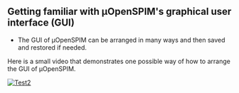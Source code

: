 ## Getting familiar with µOpenSPIM's graphical user interface (GUI)
-	The GUI of µOpenSPIM can be arranged in many ways and then saved and restored if needed.</br>

Here is a small video that demonstrates one possible way of how to arrange the GUI of µOpenSPIM.</br>

<a href="https://openspim.org/videos/Arrange-GUI.mp4" target="_blank" width="400" title="How to arrange µOpenSPIM'a GUI"><img src="https://openspim.org/videos/Arrange-GUI.gif" alt="Test2" /></a>